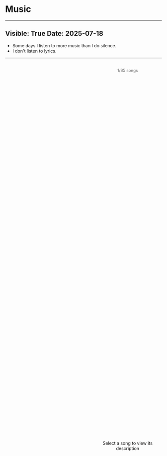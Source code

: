 # Music

---
Visible: True
Date: 2025-07-18
---

- Some days I listen to more music than I do silence. 
- I don't listen to lyrics.

---

<div id="music-container">
    <div id="song-list">
        <!-- Songs will be populated by JavaScript -->
    </div>
    <div id="description-panel">
        <div id="progress-indicator">1/85 songs</div>
        <div id="description-content">
            <p>Select a song to view its description</p>
        </div>
    </div>
</div>

<style>
#music-container {
    display: flex;
    gap: 4rem;
    height: 60vh;
    margin: 2rem 0;
    font-family: Inter, -apple-system, BlinkMacSystemFont, 'Segoe UI', sans-serif;
}

#song-list {
    flex: 1;
    overflow: hidden;
    position: relative;
}

#description-panel {
    flex: 1;
    display: flex;
    align-items: center;
    justify-content: center;
    flex-direction: column;
}

#description-content {
    text-align: center;
    color: var(--text-color, #100F0F);
    flex: 1;
    display: flex;
    align-items: center;
    justify-content: center;
}

#progress-indicator {
    font-size: 0.8rem;
    color: var(--text-muted, #666);
    margin-bottom: 1rem;
}

.song-item {
    padding: 0.5rem 0;
    cursor: pointer;
    transition: transform 0.5s ease;
}

.song-item:hover {
    transform: translateX(5px);
}



.song-name {
    color: var(--text-color, #100F0F);
    line-height: 1.4;
}

.artist {
    color: var(--text-muted, #666);
    font-size: 0.9em;
}

/* Mobile layout */
@media (max-width: 768px) {
    #music-container {
        flex-direction: column;
        height: 80vh;
    }
    
    #description-panel {
        order: -1;
        flex: 0 0 auto;
        margin-bottom: 1rem;
    }
    
    #song-list {
        flex: 1;
    }
}

/* Dark mode support */
@media (prefers-color-scheme: dark) {
    :root {
        --text-color: #CECDC3;
        --text-muted: #999;
        --accent-color: #4385BE;
    }
}

/* Light mode (default) */
:root {
    --text-color: #100F0F;
    --text-muted: #666;
    --accent-color: #205EA6;
}
</style>

<script>
const songs = [
    // Transluce
    { period: "Transluce", title: "She only knows", artist: "starflyer 59", description: "" },
    { period: "Transluce", title: "jeans", artist: "2 hollis", description: "" },
    { period: "Transluce", title: "si tu m'aimes demain", artist: "lliona", description: "" },
    
    // Boston
    { period: "Boston", subPeriod: "May", title: "smithereens", artist: "boyish", description: "" },
    { period: "Boston", subPeriod: "May", title: "rap snitch knishes", artist: "mf doom", description: "" },
    { period: "Boston", subPeriod: "April", title: "Want to love - just raw", artist: "aloboi", description: "" },
    { period: "Boston", subPeriod: "April", title: "i come with mud", artist: "men i trust", description: "" },
    { period: "Boston", subPeriod: "April", title: "flesh without blood", artist: "grimes", description: "" },
    { period: "Boston", subPeriod: "April", title: "glistening", artist: "flipturn", description: "" },
    { period: "Boston", subPeriod: "April", title: "夏夜最後的浪漫", artist: "default", description: "" },
    
    // MATS
    { period: "MATS", subPeriod: "Feb, March", title: "bamboleo", artist: "gipsy kings", description: "" },
    { period: "MATS", subPeriod: "Feb, March", title: "B.O.R (birth of rap)", artist: "lil b", description: "" },
    { period: "MATS", subPeriod: "Feb, March", title: "space boy", artist: "Manny laurenko, LUCKI", description: "" },
    { period: "MATS", subPeriod: "Jan", title: "L$D", artist: "A$AP rocky", description: "" },
    { period: "MATS", subPeriod: "Jan", title: "velvet ring", artist: "big thief", description: "" },
    { period: "MATS", subPeriod: "Jan", title: "wild blue", artist: "john mayer", description: "" },
    { period: "MATS", subPeriod: "Jan", title: "?", artist: "vaundy", description: "" },
    
    // Sophomore Fall
    { period: "Sophomore Fall", title: "ma meillure ennemie", artist: "stromae, pomme, Arcane", description: "" },
    { period: "Sophomore Fall", title: "west savannah", artist: "isaiah rashad, SZA", description: "" },
    { period: "Sophomore Fall", title: "", artist: "laufey", description: "" },
    
    // Summer 2024
    { period: "Summer 2024", subPeriod: "July", title: "no one noticed", artist: "the marias", description: "" },
    { period: "Summer 2024", subPeriod: "July", title: "do ya think im sexy?", artist: "rod stewart", description: "" },
    { period: "Summer 2024", subPeriod: "July", title: "casual", artist: "chappel roan", description: "" },
    { period: "Summer 2024", subPeriod: "June", title: "unlock it", artist: "Abra, playboy carti, boys noize", description: "" },
    { period: "Summer 2024", subPeriod: "June", title: "marked till death", artist: "meat computer", description: "" },
    { period: "Summer 2024", subPeriod: "June", title: "i luv it", artist: "camila cabello, playboy carti", description: "" },
    { period: "Summer 2024", subPeriod: "May", title: "end of the beginning", artist: "djo", description: "" },
    { period: "Summer 2024", subPeriod: "May", title: "love lost", artist: "mac miller, the temper trap", description: "" },
    { period: "Summer 2024", subPeriod: "May", title: "A$AP forever (feat. moby)", artist: "A$AP Rocky, moby", description: "" },
    { period: "Summer 2024", subPeriod: "May", title: "everything is romantic", artist: "charlie xcx", description: "" },
    { period: "Summer 2024", subPeriod: "April", title: "vete", artist: "kevin kaarl", description: "" },
    { period: "Summer 2024", subPeriod: "April", title: "over the moon", artist: "the marias", description: "" },
    
    // Freshman Spring (London)
    { period: "Freshman Spring (London)", subPeriod: "March, April", title: "know my name", artist: "snow strippers", description: "" },
    { period: "Freshman Spring (London)", subPeriod: "March, April", title: "you and i", artist: "lucidbeatz, emilia ali", description: "" },
    { period: "Freshman Spring (London)", subPeriod: "March, April", title: "i like the way you kiss me", artist: "artemas", description: "" },
    { period: "Freshman Spring (London)", subPeriod: "March, April", title: "oblivion", artist: "grimes", description: "" },
    { period: "Freshman Spring (London)", subPeriod: "March, April", title: "kerosene", artist: "crystal castles", description: "" },
    { period: "Freshman Spring (London)", subPeriod: "April", title: "intro", artist: "end of the world", description: "" },
    { period: "Freshman Spring (London)", subPeriod: "Jan, Feb", title: "dolomeals", artist: "medhane", description: "" },
    { period: "Freshman Spring (London)", subPeriod: "Jan, Feb", title: "johnny p's caddy", artist: "benny the butcher, J.cole", description: "" },
    { period: "Freshman Spring (London)", subPeriod: "Jan, Feb", title: "daughters", artist: "john mayer", description: "" },
    { period: "Freshman Spring (London)", subPeriod: "Jan, Feb", title: "sunrise", artist: "norah jones", description: "" },
    
    // Freshman Fall
    { period: "Freshman Fall", subPeriod: "December", title: "godlight", artist: "noah kahan", description: "" },
    { period: "Freshman Fall", subPeriod: "December", title: "from eden", artist: "hozier", description: "" },
    { period: "Freshman Fall", subPeriod: "Sept, Oct, Nov", title: "organon", artist: "men i trust", description: "" },
    { period: "Freshman Fall", subPeriod: "Sept, Oct, Nov", title: "lifelong song", artist: "men i trust", description: "" },
    { period: "Freshman Fall", subPeriod: "Sept, Oct, Nov", title: "can you hear the music", artist: "ludwig goransson", description: "" },
    { period: "Freshman Fall", subPeriod: "Sept, Oct, Nov", title: "paris, texas", artist: "lana del rey, SYML", description: "" },
    { period: "Freshman Fall", subPeriod: "Sept, Oct, Nov", title: "west coast", artist: "lana del rey", description: "" },
    { period: "Freshman Fall", subPeriod: "Sept, Oct, Nov", title: "say yes to heaven", artist: "lana del rey", description: "" },
    
    // Summer 2023
    { period: "Summer 2023", title: "manana", artist: "tainy, young miko, the marias", description: "" },
    { period: "Summer 2023", title: "tommy hanks", artist: "jakey", description: "" },
    
    // Senior Spring
    { period: "Senior Spring", subPeriod: "Part 2", title: "i wonder", artist: "kanye west", description: "" },
    { period: "Senior Spring", subPeriod: "Part 2", title: "nonviolent communication", artist: "metro boomin", description: "" },
    { period: "Senior Spring", subPeriod: "Part 2", title: "flashing lights", artist: "kanye", description: "" },
    { period: "Senior Spring", subPeriod: "Part 1", title: "you wouldn't know", artist: "zac crook", description: "" },
    
    // Senior Winter
    { period: "Senior Winter", title: "that nicotine", artist: "ava beathard", description: "" },
    { period: "Senior Winter", title: "superstar", artist: "boyish", description: "" },
    { period: "Senior Winter", title: "i got it", artist: "masho", description: "" },
    
    // Summer 2022
    { period: "Summer 2022", title: "uneasy", artist: "metronomy, spill tab", description: "" },
    { period: "Summer 2022", title: "temple of the dragon", artist: "adam brian paul", description: "" },
    
    // Junior Year
    { period: "Junior Year", title: "lovely day", artist: "bill withers", description: "" },
    { period: "Junior Year", title: "split", artist: "88rising, niki", description: "" },
    
    // Summer 2021 (Lifeguarding)
    { period: "Summer 2021 (Lifeguarding)", title: "beach bunny", artist: "cloud 9", description: "" },
    { period: "Summer 2021 (Lifeguarding)", title: "brazil", artist: "declan mckenna", description: "" },
    { period: "Summer 2021 (Lifeguarding)", title: "freaks", artist: "surf curse", description: "" },
    { period: "Summer 2021 (Lifeguarding)", title: "karma", artist: "sarah kinsley", description: "" },
    
    // Late COVID
    { period: "Late COVID", title: "hip", artist: "Mamamoo", description: "" },
    { period: "Late COVID", title: "bad girl", artist: "wooah", description: "" },
    
    // Freshman Year
    { period: "Freshman Year", title: "the louvre", artist: "lorde", description: "" },
    { period: "Freshman Year", title: "righteous", artist: "juice wrld", description: "" },
    { period: "Freshman Year", title: "ribs", artist: "lorde", description: "" },
    { period: "Freshman Year", title: "drunk", artist: "keshi", description: "" },
    { period: "Freshman Year", title: "skeletons", artist: "keshi", description: "" },
    { period: "Freshman Year", title: "lowkey", artist: "niki", description: "" }
];

let currentIndex = 0;
let songElements = [];
let scrollAccumulator = 0;
let scrollThreshold = 25;

function renderSongs() {
    const songList = document.getElementById('song-list');
    songList.innerHTML = '';
    songElements = [];
    
    updateVisibleSongs();
    
    // Select first song by default
    selectSong(0);
}

function updateVisibleSongs() {
    const songList = document.getElementById('song-list');
    const visibleCount = Math.min(15, songs.length);
    
    // Clear existing content
    songList.innerHTML = '';
    
    // Calculate the range of songs to display - selected song at top
    const startIndex = currentIndex;
    const endIndex = Math.min(startIndex + visibleCount, songs.length);
    
    // Add songs in the visible range
    for (let i = startIndex; i < endIndex; i++) {
        const song = songs[i];
        
        const songItem = document.createElement('div');
        songItem.className = 'song-item';
        songItem.setAttribute('data-index', i);
        
        if (i === currentIndex) {
            songItem.classList.add('selected');
        }
        
        const songName = document.createElement('div');
        songName.className = 'song-name';
        const prefix = (i === currentIndex) ? '> ' : '';
        songName.textContent = prefix + (song.title || '(untitled)');
        
        const artist = document.createElement('div');
        artist.className = 'artist';
        artist.textContent = `(${song.artist})`;
        
        songItem.appendChild(songName);
        songItem.appendChild(artist);
        
        songItem.addEventListener('click', () => {
            selectSong(i);
        });
        
        songList.appendChild(songItem);
    }
    
    // If we're near the end and don't have enough songs, add songs from the beginning
    if (endIndex - startIndex < visibleCount) {
        const remaining = visibleCount - (endIndex - startIndex);
        for (let i = 0; i < remaining && i < songs.length; i++) {
            const song = songs[i];
            
            const songItem = document.createElement('div');
            songItem.className = 'song-item';
            songItem.setAttribute('data-index', i);
            
            if (i === currentIndex) {
                songItem.classList.add('selected');
            }
            
            const songName = document.createElement('div');
            songName.className = 'song-name';
            const prefix = (i === currentIndex) ? '> ' : '';
            songName.textContent = prefix + (song.title || '(untitled)');
            
            const artist = document.createElement('div');
            artist.className = 'artist';
            artist.textContent = `(${song.artist})`;
            
            songItem.appendChild(songName);
            songItem.appendChild(artist);
            
            songItem.addEventListener('click', () => {
                selectSong(i);
            });
            
            songList.appendChild(songItem);
        }
    }
}

function selectSong(index) {
    currentIndex = index;
    
    // Update description
    updateDescription(songs[index]);
    
    // Re-render with selected song at top
    updateVisibleSongs();
}

function updateDescription(song) {
    const descriptionContent = document.getElementById('description-content');
    const progressIndicator = document.getElementById('progress-indicator');
    
    // Update progress
    progressIndicator.textContent = `${currentIndex + 1}/${songs.length} songs`;
    
    if (song.description) {
        descriptionContent.innerHTML = `<p>${song.description}</p>`;
    } else {
        descriptionContent.innerHTML = `<p style="font-style: italic; color: var(--text-muted);">No description available</p>`;
    }
}


function navigateUp() {
    if (currentIndex > 0) {
        selectSong(currentIndex - 1);
    } else {
        // Wrap to last song
        selectSong(songs.length - 1);
    }
}

function navigateDown() {
    if (currentIndex < songs.length - 1) {
        selectSong(currentIndex + 1);
    } else {
        // Wrap to first song
        selectSong(0);
    }
}

// Keyboard navigation
document.addEventListener('keydown', (e) => {
    // Only handle arrow keys when the music container is in view
    const musicContainer = document.getElementById('music-container');
    const rect = musicContainer.getBoundingClientRect();
    const isInView = rect.top >= 0 && rect.bottom <= window.innerHeight;
    
    if (isInView || document.activeElement.closest('#music-container')) {
        if (e.key === 'ArrowUp') {
            e.preventDefault();
            navigateUp();
        } else if (e.key === 'ArrowDown') {
            e.preventDefault();
            navigateDown();
        }
    }
});

// Initialize when page loads
function initializeMusicPlayer() {
    renderSongs();
    
    // Mouse wheel/trackpad scroll navigation with accumulation
    document.getElementById('song-list').addEventListener('wheel', (e) => {
        e.preventDefault();
        
        scrollAccumulator += Math.abs(e.deltaY);
        
        if (scrollAccumulator >= scrollThreshold) {
            scrollAccumulator = 0;
            
            if (e.deltaY > 0) {
                // Scroll down - next song
                navigateDown();
            } else {
                // Scroll up - previous song
                navigateUp();
            }
        }
    });
}

// Initialize based on DOM state
if (document.readyState === 'loading') {
    document.addEventListener('DOMContentLoaded', initializeMusicPlayer);
} else {
    initializeMusicPlayer();
}
</script>
